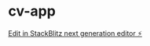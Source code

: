 # cv-app

[Edit in StackBlitz next generation editor ⚡️](https://stackblitz.com/~/github.com/adamalwakeel/cv-app)